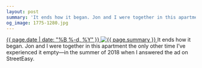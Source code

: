 ```yaml
---
layout: post
summary: 'It ends how it began. Jon and I were together in this apartment the only other time I’ve experienced it empty—in the summer of 2018 when I answered the ad on StreetEasy.'
og_image: 1775-1280.jpg
---
```


<p>
 <time>
  <a href="/1775">
   {{ page.date | date: "%B %-d, %Y" }}
  </a>
 </time>
 <a href="/1775">
  <img alt="{{ page.summary }}" sizes="(min-width: 700px) 50vw, calc(100vw - 2rem)" src="{{ site.assets_url }}/1775-640.jpg" srcset="{{ site.assets_url }}/1775-320.jpg 320w, {{ site.assets_url }}/1775-640.jpg 640w, {{ site.assets_url }}/1775-960.jpg 960w, {{ site.assets_url }}/1775-1280.jpg 1280w"/>
 </a>
 <span>
  It ends how it began. Jon and I were together in this apartment the only other time I’ve experienced it empty—in the summer of 2018 when I answered the ad on StreetEasy.
 </span>
</p>
